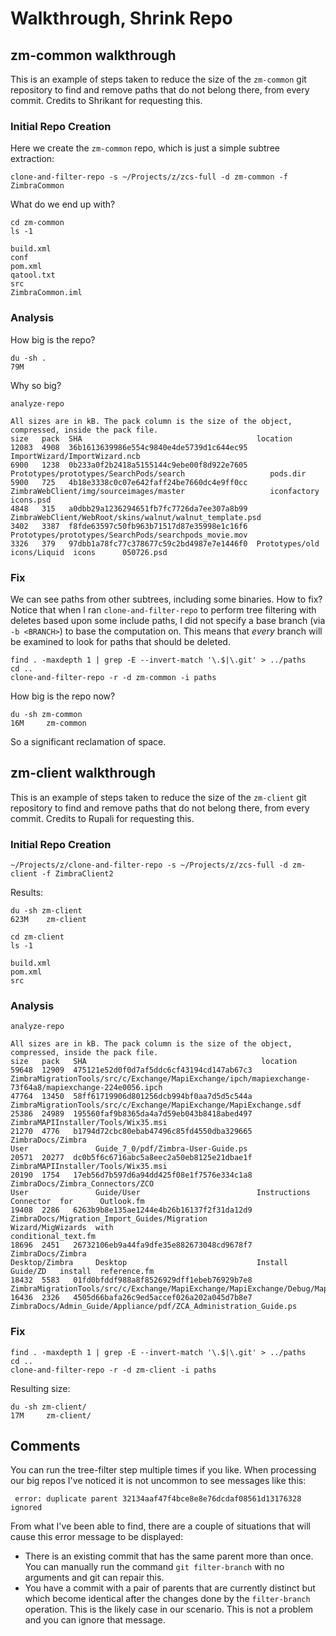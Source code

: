# Walkthrough, Shrink Repo

## zm-common walkthrough

This is an example of steps taken to reduce the size of the `zm-common` git repository to find and remove paths that do not belong there, from every commit.  Credits to Shrikant for requesting this.

### Initial Repo Creation

Here we create the `zm-common` repo, which is just a simple subtree extraction:

    clone-and-filter-repo -s ~/Projects/z/zcs-full -d zm-common -f ZimbraCommon

What do we end up with?

	cd zm-common
	ls -1

    build.xml
    conf
    pom.xml
    qatool.txt
    src
    ZimbraCommon.iml

### Analysis

How big is the repo?

	du -sh .
	79M

Why so big?

    analyze-repo
    
    All sizes are in kB. The pack column is the size of the object, compressed, inside the pack file.
    size   pack  SHA                                       location
    12083  4908  36b1613639986e554c9840e4de5739d1c644ec95  ImportWizard/ImportWizard.ncb
    6900   1238  0b233a0f2b2418a5155144c9ebe00f8d922e7605  Prototypes/prototypes/SearchPods/search                   pods.dir
    5900   725   4b18e3338c0c07e642faff24be7660dc4e9ff0cc  ZimbraWebClient/img/sourceimages/master                   iconfactory   icons.psd
    4848   315   a0dbb29a1236294651fb7fc7726da7ee307a8b99  ZimbraWebClient/WebRoot/skins/walnut/walnut_template.psd
    3402   3387  f8fde63597c50fb963b71517d87e35998e1c16f6  Prototypes/prototypes/SearchPods/searchpods_movie.mov
    3326   379   97dbb1a78fc77c378677c59c2bd4987e7e1446f0  Prototypes/old                                            icons/Liquid  icons      050726.psd

### Fix

We can see paths from other subtrees, including some binaries.  How to fix?  Notice that when I ran `clone-and-filter-repo` to perform tree filtering with deletes based upon some include paths, I did not specify a base branch (via `-b <BRANCH>`) to base the computation on.  This means that *every* branch will be examined to look for paths that should be deleted.

	find . -maxdepth 1 | grep -E --invert-match '\.$|\.git' > ../paths
    cd ..
    clone-and-filter-repo -r -d zm-common -i paths


How big is the repo now?

    du -sh zm-common
    16M     zm-common

So a significant reclamation of space.

## zm-client walkthrough

This is an example of steps taken to reduce the size of the `zm-client` git repository to find and remove paths that do not belong there, from every commit.  Credits to Rupali for requesting this.

### Initial Repo Creation

    ~/Projects/z/clone-and-filter-repo -s ~/Projects/z/zcs-full -d zm-client -f ZimbraClient2

Results:

	du -sh zm-client
	623M    zm-client

	cd zm-client
	ls -1
	
	build.xml
	pom.xml
	src

### Analysis

    analyze-repo
    
    All sizes are in kB. The pack column is the size of the object, compressed, inside the pack file.
    size   pack   SHA                                       location
    59648  12909  475121e52d0f0d7af5ddc6cf43194cd147ab67c3  ZimbraMigrationTools/src/c/Exchange/MapiExchange/ipch/mapiexchange-73f64a8/mapiexchange-224e0056.ipch
    47764  13450  58ff61719906d801256dcb994bf0aa7d5d5c544a  ZimbraMigrationTools/src/c/Exchange/MapiExchange/MapiExchange.sdf
    25386  24989  195560faf9b8365da4a7d59eb043b8418abed497  ZimbraMAPIInstaller/Tools/Wix35.msi
    21270  4776   b1794d72cbc80ebab47496c85fd4550dba329665  ZimbraDocs/Zimbra                                                                                      User               Guide_7_0/pdf/Zimbra-User-Guide.ps
    20571  20277  dc0b5f6c6716abc5a8eec2a50eb8125e21dbae1f  ZimbraMAPIInstaller/Tools/Wix35.msi
    20190  1754   17eb56d7b597d6a94dd425f08e1f7576e334c1a8  ZimbraDocs/Zimbra_Connectors/ZCO                                                                       User               Guide/User                          Instructions         Connector  for      Outlook.fm
    19408  2286   6263b9b8e135ae1244e4b26b16137f2f31da12d9  ZimbraDocs/Migration_Import_Guides/Migration                                                           Wizard/MigWizards  with                                conditional_text.fm
    18696  2451   26732106eb9a44fa9dfe35e882673048cd9678f7  ZimbraDocs/Zimbra                                                                                      Desktop/Zimbra     Desktop                             Install              Guide/ZD   install  reference.fm
    18432  5583   01fd0bfddf988a8f8526929dff1ebeb76929b7e8  ZimbraMigrationTools/src/c/Exchange/MapiExchange/MapiExchange/Debug/MapiExchange.pch
    16436  2326   4505d66bafa26c9ed5accef026a202a045d7b8e7  ZimbraDocs/Admin_Guide/Appliance/pdf/ZCA_Administration_Guide.ps


### Fix

	find . -maxdepth 1 | grep -E --invert-match '\.$|\.git' > ../paths
	cd ..
	clone-and-filter-repo -r -d zm-client -i paths

Resulting size:

    du -sh zm-client/
    17M     zm-client/


## Comments

You can run the tree-filter step multiple times if you like.  When processing our big repos I've noticed it is not uncommon to see messages like this:

	 error: duplicate parent 32134aaf47f4bce8e8e76dcdaf08561d13176328 ignored

From what I've been able to find, there are a couple of situations that will cause this error message to be displayed:

- There is an existing commit that has the same parent more than once.  You can manually run the command `git filter-branch` with no arguments and git can repair this.
- You have a commit with a pair of parents that are currently distinct but which become identical after the changes done by the `filter-branch` operation.  This is the likely case in our scenario.  This is not a problem and you can ignore that message.


